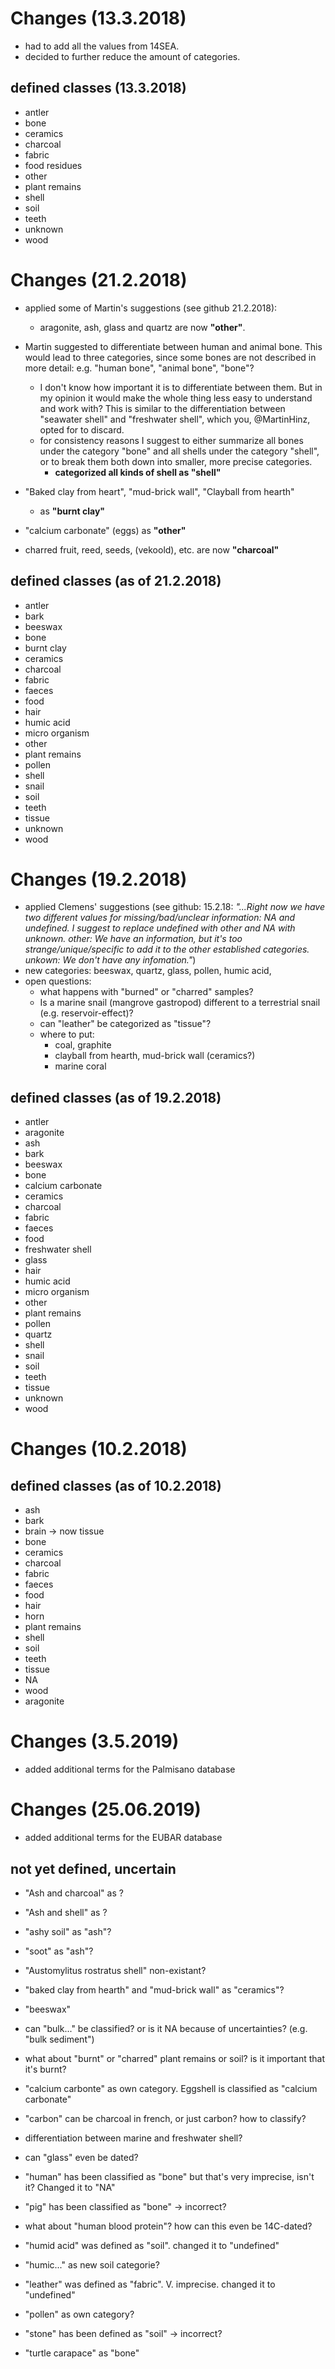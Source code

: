# Changes (13.3.2018)

- had to add all the values from 14SEA.
- decided to further reduce the amount of categories. 

## defined classes (13.3.2018)

* antler
* bone
* ceramics
* charcoal
* fabric
* food residues
* other
* plant remains
* shell
* soil
* teeth
* unknown
* wood

# Changes (21.2.2018)

* applied some of Martin's suggestions (see github 21.2.2018):
    * aragonite, ash, glass and quartz are now __"other"__. 
* Martin suggested to differentiate between human and animal bone. This would lead to three categories, since some bones are not described in more detail: e.g. "human bone", "animal bone", "bone"?
    * I don't know how important it is to differentiate between them. But in my opinion it would make the whole thing less easy to understand and work with? This is similar to the differentiation between "seawater shell" and "freshwater shell", which you, @MartinHinz, opted for to discard.
    *   for consistency reasons I suggest to either summarize all bones under the category "bone" and all shells under the category "shell", or to break them both down into smaller, more precise categories.
        * __categorized all kinds of shell as "shell"__

* "Baked clay from heart", "mud-brick wall", "Clayball from hearth"
    * as __"burnt clay"__
* "calcium carbonate" (eggs) as __"other"__
* charred fruit, reed, seeds, (vekoold), etc. are now __"charcoal"__

## defined classes (as of 21.2.2018)

* antler
* bark
* beeswax
* bone
* burnt clay
* ceramics
* charcoal
* fabric
* faeces
* food
* hair
* humic acid
* micro organism
* other
* plant remains
* pollen
* shell
* snail
* soil
* teeth
* tissue
* unknown
* wood


# Changes (19.2.2018)

* applied Clemens' suggestions (see github: 15.2.18: _"...Right now we have two different values for missing/bad/unclear information: NA and undefined. I suggest to replace undefined with other and NA with unknown. other: We have an information, but it's too strange/unique/specific to add it to the other established categories. unkown: We don't have any infomation."_)
* new categories: beeswax, quartz, glass, pollen, humic acid, 
* open questions: 
    * what happens with "burned" or "charred" samples? 
    * Is a marine snail (mangrove gastropod) different to a terrestrial snail (e.g. reservoir-effect)? 
    * can "leather" be categorized as "tissue"?
    * where to put: 
        * coal, graphite
        * clayball from hearth, mud-brick wall (ceramics?)
        * marine coral 


## defined classes (as of 19.2.2018)

* antler
* aragonite
* ash
* bark
* beeswax
* bone
* calcium carbonate
* ceramics
* charcoal
* fabric
* faeces
* food
* freshwater shell
* glass
* hair
* humic acid
* micro organism
* other
* plant remains
* pollen
* quartz
* shell
* snail
* soil
* teeth
* tissue
* unknown
* wood

# Changes (10.2.2018)

## defined classes (as of 10.2.2018)

* ash
* bark
* brain -> now tissue
* bone
* ceramics
* charcoal
* fabric
* faeces
* food
* hair
* horn
* plant remains
* shell
* soil
* teeth
* tissue
* NA
* wood
* aragonite

# Changes (3.5.2019)

* added additional terms for the Palmisano database

# Changes (25.06.2019)

* added additional terms for the EUBAR database 


## not yet defined, uncertain

* "Ash and charcoal" as ?
* "Ash and shell" as ? 
* "ashy soil" as "ash"?
* "soot" as "ash"?

* "Austomylitus rostratus shell" non-existant?
* "baked clay from hearth" and "mud-brick wall" as "ceramics"?
* "beeswax"
* can "bulk..." be classified? or is it NA because of uncertainties? (e.g. "bulk sediment")
* what about "burnt" or "charred" plant remains or soil? is it important that it's burnt?
* "calcium carbonte" as own category. Eggshell is classified as "calcium carbonate"
* "carbon" can be charcoal in french, or just carbon? how to classify?
* differentiation between marine and freshwater shell?
* can "glass" even be dated?
* "human" has been classified as "bone" but that's very imprecise, isn't it? Changed it to "NA"
* "pig" has been classified as "bone" -> incorrect?
* what about "human blood protein"? how can this even be 14C-dated?
* "humid acid" was defined as "soil". changed it to "undefined"
* "humic..." as new soil categorie?
* "leather" was defined as "fabric". V. imprecise. changed it to "undefined"
* "pollen" as own category?
* "stone" has been defined as "soil" -> incorrect?
* "turtle carapace" as "bone"





